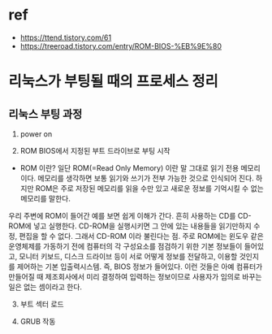 # ref 
- https://ttend.tistory.com/61
- https://treeroad.tistory.com/entry/ROM-BIOS-%EB%9E%80

# 리눅스가 부팅될 때의 프로세스 정리

## 리눅스 부팅 과정 

1. power on

2. ROM BIOS에서 지정된 부트 드라이브로 부팅 시작

- ROM 이란?
일단 ROM(=Read Only Memory) 이란 말 그대로 읽기 전용 메모리이다. 메모리를 생각하면 보통 읽기와 쓰기가 전부 가능한 것으로 인식되어 진다. 하지만 ROM은 주로 저장된 메모리를 읽을 수만 있고 새로운 정보를 기억시킬 수 없는 메모리를 말한다.

우리 주변에 ROM이 들어간 예를 보면 쉽게 이해가 간다. 흔히 사용하는 CD를 CD-ROM에 넣고 실행한다. CD-ROM을 실행시키면 그 안에 있는 내용들을 읽기만하지 수정, 편집을 할 수 없다. 그래서 CD-ROM 이라 불린다는 점.  주로 ROM에는 윈도우 같은 운영체제를 가동하기 전에 컴퓨터의 각 구성요소를 점검하기 위한 기본 정보들이 들어있고, 모니터 키보드, 디스크 드라이브 등이 서로 어떻게 정보를 전달하고, 이용할 것인지를 제어하는 기본 입출력시스템. 즉, BIOS 정보가 들어있다. 이런 것들은 아예 컴퓨터가 만들어질 때 제조회사에서 미리 결정하여 입력하는 정보이므로 사용자가 임의로 바꾸는 일은 없는 셈이라고 한다.


3. 부트 섹터 로드

4. GRUB 작동

